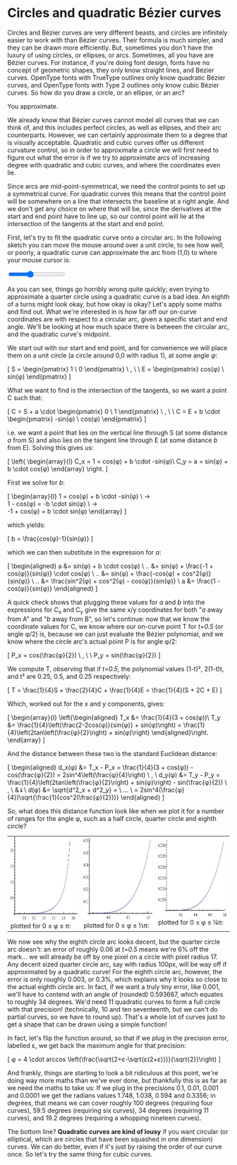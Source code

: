 # Circles and quadratic Bézier curves

Circles and Bézier curves are very different beasts, and circles are infinitely easier to work with than Bézier curves. Their formula is much simpler, and they can be drawn more efficiently. But, sometimes you don't have the luxury of using circles, or ellipses, or arcs. Sometimes, all you have are Bézier curves. For instance, if you're doing font design, fonts have no concept of geometric shapes, they only know straight lines, and Bézier curves. OpenType fonts with TrueType outlines only know quadratic Bézier curves, and OpenType fonts with Type 2 outlines only know cubic Bézier curves. So how do you draw a circle, or an ellipse, or an arc?

You approximate.

We already know that Bézier curves cannot model all curves that we can think of, and this includes perfect circles, as well as ellipses, and their arc counterparts. However, we can certainly approximate them to a degree that is visually acceptable. Quadratic and cubic curves offer us different curvature control, so in order to approximate a circle we will first need to figure out what the error is if we try to approximate arcs of increasing degree with quadratic and cubic curves, and where the coordinates even lie.

Since arcs are mid-point-symmetrical, we need the control points to set up a symmetrical curve. For quadratic curves this means that the control point will be somewhere on a line that intersects the baseline at a right angle. And we don't get any choice on where that will be, since the derivatives at the start and end point have to line up, so our control point will lie at the intersection of the tangents at the start and end point.

First, let's try to fit the quadratic curve onto a circular arc. In the following sketch you can move the mouse around over a unit circle, to see how well, or poorly, a quadratic curve can approximate the arc from (1,0) to where your mouse cursor is:

<graphics-element title="Quadratic Bézier arc approximation" width="400" height="400" src="./arc-approximation.js">
  <input type="range" min="-3.1415" max="3.1415" step="0.01" value="-0.7854" class="slide-control">
</graphics-element>

As you can see, things go horribly wrong quite quickly; even trying to approximate a quarter circle using a quadratic curve is a bad idea. An eighth of a turns might look okay, but how okay is okay? Let's apply some maths and find out. What we're interested in is how far off our on-curve coordinates are with respect to a circular arc, given a specific start and end angle. We'll be looking at how much space there is between the circular arc, and the quadratic curve's midpoint.

We start out with our start and end point, and for convenience we will place them on a unit circle (a circle around 0,0 with radius 1), at some angle *φ*:

\[
  S = \begin{pmatrix} 1 \\ 0 \end{pmatrix} \ , \ \  E = \begin{pmatrix} cos(φ) \\ sin(φ) \end{pmatrix}
\]

What we want to find is the intersection of the tangents, so we want a point C such that:

\[
  C = S + a \cdot \begin{pmatrix} 0 \\ 1 \end{pmatrix} \ , \ \ C = E + b \cdot \begin{pmatrix} -sin(φ) \\ cos(φ) \end{pmatrix}
\]

i.e. we want a point that lies on the vertical line through S (at some distance *a* from S) and also lies on the tangent line through E (at some distance *b* from E). Solving this gives us:

\[
  \left\{ \begin{array}{l}
    C_x = 1 = cos(φ) + b \cdot -sin(φ)\\
    C_y = a = sin(φ) + b \cdot cos(φ)
  \end{array} \right.
\]

First we solve for *b*:

\[
  \begin{array}{l}
    1 = cos(φ) + b \cdot -sin(φ) \ → \
    1 - cos(φ) = -b \cdot sin(φ) \ → \
    -1 + cos(φ) = b \cdot sin(φ)
  \end{array}
\]

which yields:

\[
  b = \frac{cos(φ)-1}{sin(φ)}
\]

which we can then substitute in the expression for *a*:

\[
  \begin{aligned}
    a &= sin(φ) + b \cdot cos(φ) \\
    .. &= sin(φ) + \frac{-1 + cos(φ)}{sin(φ)} \cdot cos(φ) \\
    .. &= sin(φ) + \frac{-cos(φ) + cos^2(φ)}{sin(φ)} \\
    .. &= \frac{sin^2(φ) + cos^2(φ) - cos(φ)}{sin(φ)} \\
    a &= \frac{1 - cos(φ)}{sin(φ)}
  \end{aligned}
\]

A quick check shows that plugging these values for *a* and *b* into the expressions for C<sub>x</sub> and C<sub>y</sub> give the same x/y coordinates for both "*a* away from A" and "*b* away from B", so let's continue: now that we know the coordinate values for C, we know where our on-curve point T for *t=0.5* (or angle φ/2) is, because we can just evaluate the Bézier polynomial, and we know where the circle arc's actual point P is for angle φ/2:

\[
  P_x = cos(\frac{φ}{2}) \ , \ \  P_y = sin(\frac{φ}{2})
\]

We compute T, observing that if *t=0.5*, the polynomial values (1-t)², 2(1-t)t, and t² are 0.25, 0.5, and 0.25 respectively:

\[
  T = \frac{1}{4}S + \frac{2}{4}C + \frac{1}{4}E = \frac{1}{4}(S + 2C + E)
\]

Which, worked out for the x and y components, gives:

\[
  \begin{array}{l}
    \left\{\begin{aligned}
    T_x &= \frac{1}{4}(3 + cos(φ))\\
    T_y &= \frac{1}{4}\left(\frac{2-2cos(φ)}{sin(φ)} + sin(φ)\right)
         = \frac{1}{4}\left(2tan\left(\frac{φ}{2}\right) + sin(φ)\right)
    \end{aligned}\right.
  \end{array}
\]

And the distance between these two is the standard Euclidean distance:

\[
  \begin{aligned}
    d_x(φ) &= T_x - P_x = \frac{1}{4}(3 + cos(φ)) - cos(\frac{φ}{2}) = 2sin^4\left(\frac{φ}{4}\right) \ , \\
    d_y(φ) &= T_y - P_y = \frac{1}{4}\left(2tan\left(\frac{φ}{2}\right) + sin(φ)\right) - sin(\frac{φ}{2}) \ , \\
    &⇓\\
    d(φ) &= \sqrt{d^2_x + d^2_y} = \ ... \  = 2sin^4(\frac{φ}{4})\sqrt{\frac{1}{cos^2(\frac{φ}{2})}}
  \end{aligned}
\]

So, what does this distance function look like when we plot it for a number of ranges for the angle φ, such as a half circle, quarter circle and eighth circle?

<table><tbody><tr><td>
  <img src="images/arc-q-pi.gif" height="190"/>
  plotted for 0 ≤ φ ≤ π:
</td><td>
  <img src="images/arc-q-pi2.gif" height="187"/>
  plotted for 0 ≤ φ ≤ ½π:
</td><td>
  <a href="https://www.wolframalpha.com/input/?i=plot+sqrt%28%281%2F4+*+%28sin%28x%29+%2B+2tan%28x%2F2%29%29+-+sin%28x%2F2%29%29%5E2+%2B+%282sin%5E4%28x%2F4%29%29%5E2%29+for+0+%3C%3D+x+%3C%3D+pi%2F4">
    <img src="images/arc-q-pi4.gif" height="174"/>
  </a>
  plotted for 0 ≤ φ ≤ ¼π:
</td></tr></tbody></table>

We now see why the eighth circle arc looks decent, but the quarter circle arc doesn't: an error of roughly 0.06 at *t=0.5* means we're 6% off the mark... we will already be off by one pixel on a circle with pixel radius 17. Any decent sized quarter circle arc, say with radius 100px, will be way off if approximated by a quadratic curve! For the eighth circle arc, however, the error is only roughly 0.003, or 0.3%, which explains why it looks so close to the actual eighth circle arc. In fact, if we want a truly tiny error, like 0.001, we'll have to contend with an angle of (rounded) 0.593667, which equates to roughly 34 degrees. We'd need 11 quadratic curves to form a full circle with that precision! (technically, 10 and ten seventeenth, but we can't do partial curves, so we have to round up). That's a whole lot of curves just to get a shape that can be drawn using a simple function!

In fact, let's flip the function around, so that if we plug in the precision error, labelled ε, we get back the maximum angle for that precision:

\[
  φ = 4 \cdot arccos \left(\frac{\sqrt{2+ε-\sqrt{ε(2+ε)}}}{\sqrt{2}}\right)
\]

And frankly, things are starting to look a bit ridiculous at this point, we're doing way more maths than we've ever done, but thankfully this is as far as we need the maths to take us: If we plug in the precisions 0.1, 0.01, 0.001 and 0.0001 we get the radians values 1.748, 1.038, 0.594 and 0.3356; in degrees, that means we can cover roughly 100 degrees (requiring four curves), 59.5 degrees (requiring six curves), 34 degrees (requiring 11 curves), and 19.2 degrees (requiring a whopping nineteen curves).

The bottom line? **Quadratic curves are kind of lousy** if you want circular (or elliptical, which are circles that have been squashed in one dimension) curves. We can do better, even if it's just by raising the order of our curve once. So let's try the same thing for cubic curves.
